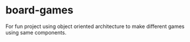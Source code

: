 # board-games
For fun project using object oriented architecture to make different games using same components.
